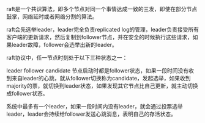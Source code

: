 raft是一个共识算法，即多个节点对同一个事情达成一致的三发，即使在部分节点鼓掌，网络延时或者网络分割的算法。

raft会先选举leader，leader完全负责replicated log的管理，leader负责接受所有客户端的更新请求，然后复制到follower节点，并在安全的时候执行这些请求，如果leader故障，follower会选举出新的leader。

raft协议中，任一节点时刻处于以下三种状态之一：

leader
follower
candidate
节点启动时都是follower状态，如果一段时间没有收到来自leader的心跳，就从follower切换称为candidate，发起选举，如果收到majority的票，就切换到leader状态，如果发现其它节点比自己更新，就主动切换成follower状态。

系统中最多有一个leader，如果一段时间内没有leader，就会通过投票选举leader，leader会持续给follower发送心跳消息，表明自己的存活状态。
